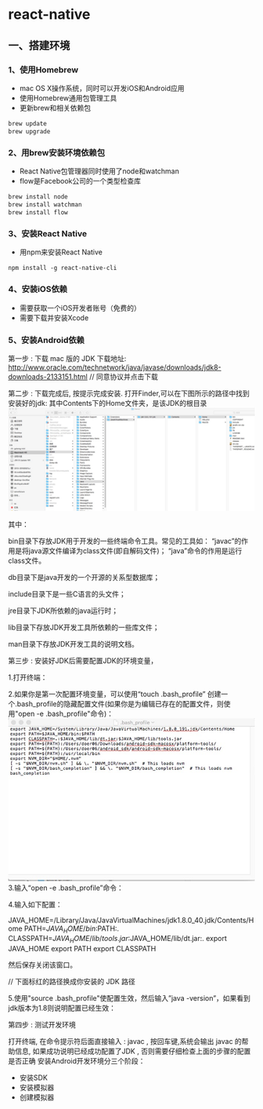 # react-native
## 一、搭建环境
###  1、使用Homebrew
- mac OS X操作系统，同时可以开发iOS和Android应用
- 使用Homebrew通用包管理工具
- 更新brew和相关依赖包
```
brew update
brew upgrade
```
### 2、用brew安装环境依赖包
- React Native包管理器同时使用了node和watchman
- flow是Facebook公司的一个类型检查库
```
brew install node
brew install watchman
brew install flow
```
### 3、安装React Native
- 用npm来安装React Native
```
npm install -g react-native-cli
```
### 4、安装iOS依赖
- 需要获取一个iOS开发者账号（免费的）
- 需要下载并安装Xcode

### 5、安装Android依赖

第一步 : 下载 mac 版的 JDK
下载地址: http://www.oracle.com/technetwork/java/javase/downloads/jdk8-downloads-2133151.html
// 同意协议并点击下载
 

第二步 : 下载完成后, 按提示完成安装.
打开Finder,可以在下图所示的路径中找到安装好的jdk:
其中Contents下的Home文件夹，是该JDK的根目录
 ![JDK的根目录](https://github.com/JackYang3567/react-native/blob/master/img-storage/jdk_dir.png)


 

其中：

bin目录下存放JDK用于开发的一些终端命令工具。常见的工具如：
“javac”的作用是将java源文件编译为class文件(即自解码文件)；
“java”命令的作用是运行class文件。
 
db目录下是java开发的一个开源的关系型数据库；
 
include目录下是一些C语言的头文件；
 
jre目录下JDK所依赖的java运行时；
 
lib目录下存放JDK开发工具所依赖的一些库文件；
 
man目录下存放JDK开发工具的说明文档。
 

第三步 : 安装好JDK后需要配置JDK的环境变量，

 

1.打开终端：

2.如果你是第一次配置环境变量，可以使用“touch .bash_profile” 创建一个.bash_profile的隐藏配置文件(如果你是为编辑已存在的配置文件，则使用"open -e .bash_profile"命令)：
![配置文件](https://github.com/JackYang3567/react-native/blob/master/img-storage/bash_profile.png)
3.输入“open -e .bash_profile”命令：
 

4.输入如下配置：

JAVA_HOME=/Library/Java/JavaVirtualMachines/jdk1.8.0_40.jdk/Contents/Home
PATH=$JAVA_HOME/bin:$PATH:.
CLASSPATH=$JAVA_HOME/lib/tools.jar:$JAVA_HOME/lib/dt.jar:.
export JAVA_HOME
export PATH
export CLASSPATH

然后保存关闭该窗口。

 

// 下面标红的路径换成你安装的 JDK 路径



5.使用"source .bash_profile"使配置生效，然后输入”java -version”，如果看到jdk版本为1.8则说明配置已经生效：

 



 

第四步 : 测试开发环境

 打开终端, 在命令提示符后面直接输入 : javac , 按回车键,系统会输出 javac 的帮助信息, 如果成功说明已经成功配置了JDK , 否则需要仔细检查上面的步骤的配置是否正确
安装Android开发环境分三个阶段：
- 安装SDK
- 安装模拟器
- 创建模拟器
